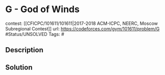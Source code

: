 # G - God of Winds

contest: [[CFICPC/101611/101611|2017-2018 ACM-ICPC, NEERC, Moscow Subregional Contest]]
url: https://codeforces.com/gym/101611/problem/G
#Status/UNSOLVED
Tags: #

## Description

## Solution

